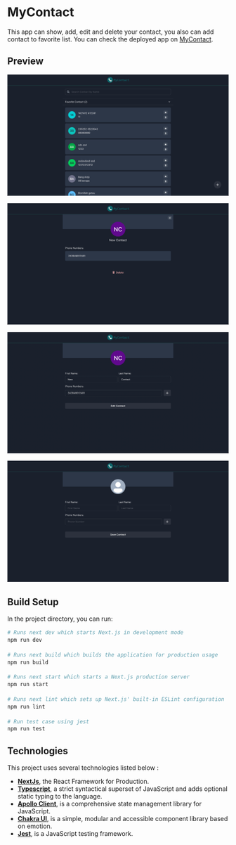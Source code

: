 # MyContact

This app can show, add, edit and delete your contact, you also can add contact to favorite list. You can check the deployed app on [MyContact](https://my-contact-number.vercel.app/).

## Preview
![page1](./preview1.png)

![page2](./preview2.png)  

![page3](./preview3.png)

![page4](./preview4.png)

## Build Setup
In the project directory, you can run:

``` bash
# Runs next dev which starts Next.js in development mode
npm run dev

# Runs next build which builds the application for production usage
npm run build

# Runs next start which starts a Next.js production server
npm run start

# Runs next lint which sets up Next.js' built-in ESLint configuration
npm run lint

# Run test case using jest
npm run test
```

## Technologies
This project uses several technologies listed below :

- **[NextJs](https://nextjs.org/docs)**, the React Framework for Production.
- **[Typescript](https://www.typescriptlang.org)**, a strict syntactical superset of JavaScript and adds optional static typing to the language.
- **[Apollo Client](https://www.apollographql.com/docs/react)**, is a comprehensive state management library for JavaScript.
- **[Chakra UI](https://chakra-ui.com/)**, is a simple, modular and accessible component library based on emotion.
- **[Jest](https://react-bootstrap.github.io/)**, is a JavaScript testing framework.
